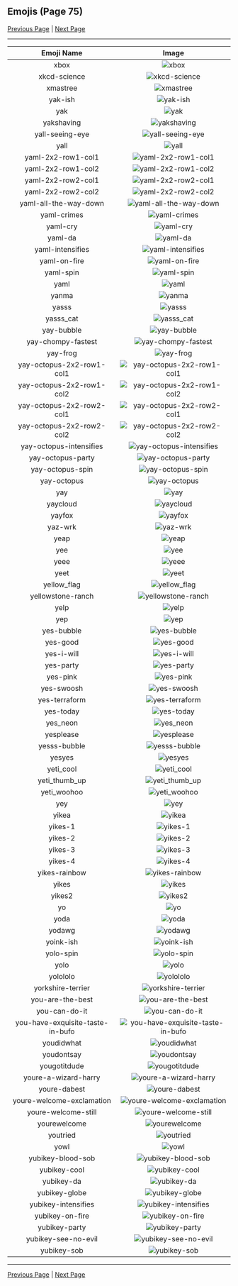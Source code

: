 
## Emojis (Page 75)

[Previous Page](/docs/hny/page-w-0074.md)
  | [Next Page](/docs/hny/page-y-0076.md)

<hr />

|Emoji Name|Image|
| :-: | :-: |
|xbox| ![xbox](/emojis/hny/xbox.png)|
|xkcd-science| ![xkcd-science](/emojis/hny/xkcd-science.png)|
|xmastree| ![xmastree](/emojis/hny/xmastree.gif)|
|yak-ish| ![yak-ish](/emojis/hny/yak-ish.png)|
|yak| ![yak](/emojis/hny/yak.png)|
|yakshaving| ![yakshaving](/emojis/hny/yakshaving.png)|
|yall-seeing-eye| ![yall-seeing-eye](/emojis/hny/yall-seeing-eye.png)|
|yall| ![yall](/emojis/hny/yall.png)|
|yaml-2x2-row1-col1| ![yaml-2x2-row1-col1](/emojis/hny/yaml-2x2-row1-col1.png)|
|yaml-2x2-row1-col2| ![yaml-2x2-row1-col2](/emojis/hny/yaml-2x2-row1-col2.png)|
|yaml-2x2-row2-col1| ![yaml-2x2-row2-col1](/emojis/hny/yaml-2x2-row2-col1.png)|
|yaml-2x2-row2-col2| ![yaml-2x2-row2-col2](/emojis/hny/yaml-2x2-row2-col2.png)|
|yaml-all-the-way-down| ![yaml-all-the-way-down](/emojis/hny/yaml-all-the-way-down.gif)|
|yaml-crimes| ![yaml-crimes](/emojis/hny/yaml-crimes.gif)|
|yaml-cry| ![yaml-cry](/emojis/hny/yaml-cry.png)|
|yaml-da| ![yaml-da](/emojis/hny/yaml-da.png)|
|yaml-intensifies| ![yaml-intensifies](/emojis/hny/yaml-intensifies.gif)|
|yaml-on-fire| ![yaml-on-fire](/emojis/hny/yaml-on-fire.gif)|
|yaml-spin| ![yaml-spin](/emojis/hny/yaml-spin.gif)|
|yaml| ![yaml](/emojis/hny/yaml.png)|
|yanma| ![yanma](/emojis/hny/yanma.png)|
|yasss| ![yasss](/emojis/hny/yasss.png)|
|yasss_cat| ![yasss_cat](/emojis/hny/yasss_cat.png)|
|yay-bubble| ![yay-bubble](/emojis/hny/yay-bubble.gif)|
|yay-chompy-fastest| ![yay-chompy-fastest](/emojis/hny/yay-chompy-fastest.gif)|
|yay-frog| ![yay-frog](/emojis/hny/yay-frog.gif)|
|yay-octopus-2x2-row1-col1| ![yay-octopus-2x2-row1-col1](/emojis/hny/yay-octopus-2x2-row1-col1.png)|
|yay-octopus-2x2-row1-col2| ![yay-octopus-2x2-row1-col2](/emojis/hny/yay-octopus-2x2-row1-col2.png)|
|yay-octopus-2x2-row2-col1| ![yay-octopus-2x2-row2-col1](/emojis/hny/yay-octopus-2x2-row2-col1.png)|
|yay-octopus-2x2-row2-col2| ![yay-octopus-2x2-row2-col2](/emojis/hny/yay-octopus-2x2-row2-col2.png)|
|yay-octopus-intensifies| ![yay-octopus-intensifies](/emojis/hny/yay-octopus-intensifies.gif)|
|yay-octopus-party| ![yay-octopus-party](/emojis/hny/yay-octopus-party.gif)|
|yay-octopus-spin| ![yay-octopus-spin](/emojis/hny/yay-octopus-spin.gif)|
|yay-octopus| ![yay-octopus](/emojis/hny/yay-octopus.png)|
|yay| ![yay](/emojis/hny/yay.gif)|
|yaycloud| ![yaycloud](/emojis/hny/yaycloud.png)|
|yayfox| ![yayfox](/emojis/hny/yayfox.gif)|
|yaz-wrk| ![yaz-wrk](/emojis/hny/yaz-wrk.png)|
|yeap| ![yeap](/emojis/hny/yeap.png)|
|yee| ![yee](/emojis/hny/yee.jpg)|
|yeee| ![yeee](/emojis/hny/yeee.gif)|
|yeet| ![yeet](/emojis/hny/yeet.png)|
|yellow_flag| ![yellow_flag](/emojis/hny/yellow_flag.png)|
|yellowstone-ranch| ![yellowstone-ranch](/emojis/hny/yellowstone-ranch.png)|
|yelp| ![yelp](/emojis/hny/yelp.png)|
|yep| ![yep](/emojis/hny/yep.jpg)|
|yes-bubble| ![yes-bubble](/emojis/hny/yes-bubble.gif)|
|yes-good| ![yes-good](/emojis/hny/yes-good.gif)|
|yes-i-will| ![yes-i-will](/emojis/hny/yes-i-will.jpg)|
|yes-party| ![yes-party](/emojis/hny/yes-party.gif)|
|yes-pink| ![yes-pink](/emojis/hny/yes-pink.png)|
|yes-swoosh| ![yes-swoosh](/emojis/hny/yes-swoosh.png)|
|yes-terraform| ![yes-terraform](/emojis/hny/yes-terraform.png)|
|yes-today| ![yes-today](/emojis/hny/yes-today.png)|
|yes_neon| ![yes_neon](/emojis/hny/yes_neon.gif)|
|yesplease| ![yesplease](/emojis/hny/yesplease.jpg)|
|yesss-bubble| ![yesss-bubble](/emojis/hny/yesss-bubble.gif)|
|yesyes| ![yesyes](/emojis/hny/yesyes.jpg)|
|yeti_cool| ![yeti_cool](/emojis/hny/yeti_cool.png)|
|yeti_thumb_up| ![yeti_thumb_up](/emojis/hny/yeti_thumb_up.png)|
|yeti_woohoo| ![yeti_woohoo](/emojis/hny/yeti_woohoo.gif)|
|yey| ![yey](/emojis/hny/yey.png)|
|yikea| ![yikea](/emojis/hny/yikea.jpg)|
|yikes-1| ![yikes-1](/emojis/hny/yikes-1.png)|
|yikes-2| ![yikes-2](/emojis/hny/yikes-2.png)|
|yikes-3| ![yikes-3](/emojis/hny/yikes-3.png)|
|yikes-4| ![yikes-4](/emojis/hny/yikes-4.png)|
|yikes-rainbow| ![yikes-rainbow](/emojis/hny/yikes-rainbow.png)|
|yikes| ![yikes](/emojis/hny/yikes.png)|
|yikes2| ![yikes2](/emojis/hny/yikes2.png)|
|yo| ![yo](/emojis/hny/yo.png)|
|yoda| ![yoda](/emojis/hny/yoda.png)|
|yodawg| ![yodawg](/emojis/hny/yodawg.png)|
|yoink-ish| ![yoink-ish](/emojis/hny/yoink-ish.png)|
|yolo-spin| ![yolo-spin](/emojis/hny/yolo-spin.gif)|
|yolo| ![yolo](/emojis/hny/yolo.png)|
|yolololo| ![yolololo](/emojis/hny/yolololo.gif)|
|yorkshire-terrier| ![yorkshire-terrier](/emojis/hny/yorkshire-terrier.jpg)|
|you-are-the-best| ![you-are-the-best](/emojis/hny/you-are-the-best.gif)|
|you-can-do-it| ![you-can-do-it](/emojis/hny/you-can-do-it.gif)|
|you-have-exquisite-taste-in-bufo| ![you-have-exquisite-taste-in-bufo](/emojis/hny/you-have-exquisite-taste-in-bufo.png)|
|youdidwhat| ![youdidwhat](/emojis/hny/youdidwhat.png)|
|youdontsay| ![youdontsay](/emojis/hny/youdontsay.png)|
|yougotitdude| ![yougotitdude](/emojis/hny/yougotitdude.gif)|
|youre-a-wizard-harry| ![youre-a-wizard-harry](/emojis/hny/youre-a-wizard-harry.png)|
|youre-dabest| ![youre-dabest](/emojis/hny/youre-dabest.gif)|
|youre-welcome-exclamation| ![youre-welcome-exclamation](/emojis/hny/youre-welcome-exclamation.png)|
|youre-welcome-still| ![youre-welcome-still](/emojis/hny/youre-welcome-still.png)|
|yourewelcome| ![yourewelcome](/emojis/hny/yourewelcome.gif)|
|youtried| ![youtried](/emojis/hny/youtried.png)|
|yowl| ![yowl](/emojis/hny/yowl.png)|
|yubikey-blood-sob| ![yubikey-blood-sob](/emojis/hny/yubikey-blood-sob.png)|
|yubikey-cool| ![yubikey-cool](/emojis/hny/yubikey-cool.png)|
|yubikey-da| ![yubikey-da](/emojis/hny/yubikey-da.png)|
|yubikey-globe| ![yubikey-globe](/emojis/hny/yubikey-globe.gif)|
|yubikey-intensifies| ![yubikey-intensifies](/emojis/hny/yubikey-intensifies.gif)|
|yubikey-on-fire| ![yubikey-on-fire](/emojis/hny/yubikey-on-fire.gif)|
|yubikey-party| ![yubikey-party](/emojis/hny/yubikey-party.gif)|
|yubikey-see-no-evil| ![yubikey-see-no-evil](/emojis/hny/yubikey-see-no-evil.png)|
|yubikey-sob| ![yubikey-sob](/emojis/hny/yubikey-sob.png)|

<hr/>

[Previous Page](/docs/hny/page-w-0074.md)
  | [Next Page](/docs/hny/page-y-0076.md)